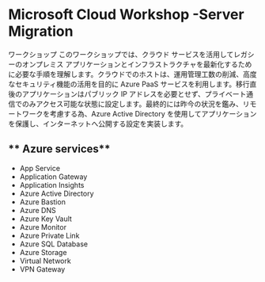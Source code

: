 # Microsoft Cloud Workshop -Server Migration

ワークショップ
このワークショップでは、クラウド サービスを活用してレガシーのオンプレミス アプリケーションとインフラストラクチャを最新化するために必要な手順を理解します。クラウドでのホストは、運用管理工数の削減、高度なセキュリティ機能の活用を目的に Azure PaaS サービスを利用します。移行直後のアプリケーションはパブリック IP アドレスを必要とせず、プライベート通信でのみアクセス可能な状態に設定します。最終的には昨今の状況を鑑み、リモートワークを考慮する為、Azure Active Directory を使用してアプリケーションを保護し、インターネットへ公開する設定を実装します。

## ** Azure services**
- App Service
- Application Gateway
- Application Insights
- Azure Active Directory
- Azure Bastion
- Azure DNS
- Azure Key Vault
- Azure Monitor
- Azure Private Link
- Azure SQL Database
- Azure Storage
- Virtual Network
- VPN Gateway
